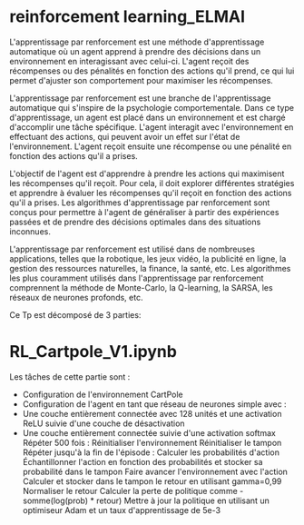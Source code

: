 # reinforcement learning_ELMAI

L'apprentissage par renforcement est une méthode d'apprentissage automatique où un agent apprend à prendre des décisions dans un environnement en interagissant avec celui-ci. L'agent reçoit des récompenses ou des pénalités en fonction des actions qu'il prend, ce qui lui permet d'ajuster son comportement pour maximiser les récompenses.

L'apprentissage par renforcement est une branche de l'apprentissage automatique qui s'inspire de la psychologie comportementale. Dans ce type d'apprentissage, un agent est placé dans un environnement et est chargé d'accomplir une tâche spécifique. L'agent interagit avec l'environnement en effectuant des actions, qui peuvent avoir un effet sur l'état de l'environnement. L'agent reçoit ensuite une récompense ou une pénalité en fonction des actions qu'il a prises.

L'objectif de l'agent est d'apprendre à prendre les actions qui maximisent les récompenses qu'il reçoit. Pour cela, il doit explorer différentes stratégies et apprendre à évaluer les récompenses qu'il reçoit en fonction des actions qu'il a prises. Les algorithmes d'apprentissage par renforcement sont conçus pour permettre à l'agent de généraliser à partir des expériences passées et de prendre des décisions optimales dans des situations inconnues.

L'apprentissage par renforcement est utilisé dans de nombreuses applications, telles que la robotique, les jeux vidéo, la publicité en ligne, la gestion des ressources naturelles, la finance, la santé, etc. Les algorithmes les plus couramment utilisés dans l'apprentissage par renforcement comprennent la méthode de Monte-Carlo, la Q-learning, la SARSA, les réseaux de neurones profonds, etc.

Ce Tp est décomposé de 3 parties:

# RL_Cartpole_V1.ipynb
 Les tâches de cette partie sont :

- Configuration de  l'environnement CartPole
-  Configuration de l'agent en tant que réseau de neurones simple avec :
  - Une couche entièrement connectée avec 128 unités et une activation ReLU suivie d'une couche de désactivation
  - Une couche entièrement connectée suivie d'une activation softmax
Répéter 500 fois :
Réinitialiser l'environnement
Réinitialiser le tampon
Répéter jusqu'à la fin de l'épisode :
Calculer les probabilités d'action
Échantillonner l'action en fonction des probabilités et stocker sa probabilité dans le tampon
Faire avancer l'environnement avec l'action
Calculer et stocker dans le tampon le retour en utilisant gamma=0,99
Normaliser le retour
Calculer la perte de politique comme -somme(log(prob) * retour)
Mettre à jour la politique en utilisant un optimiseur Adam et un taux d'apprentissage de 5e-3
